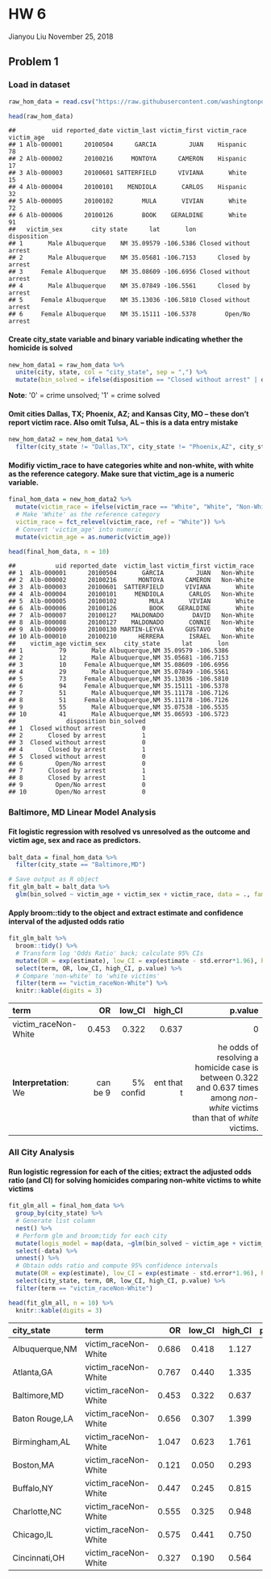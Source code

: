 HW 6
================
Jianyou Liu
November 25, 2018

Problem 1
---------

### Load in dataset

``` r
raw_hom_data = read.csv("https://raw.githubusercontent.com/washingtonpost/data-homicides/master/homicide-data.csv")

head(raw_hom_data)
```

    ##          uid reported_date victim_last victim_first victim_race victim_age
    ## 1 Alb-000001      20100504      GARCIA         JUAN    Hispanic         78
    ## 2 Alb-000002      20100216     MONTOYA      CAMERON    Hispanic         17
    ## 3 Alb-000003      20100601 SATTERFIELD      VIVIANA       White         15
    ## 4 Alb-000004      20100101    MENDIOLA       CARLOS    Hispanic         32
    ## 5 Alb-000005      20100102        MULA       VIVIAN       White         72
    ## 6 Alb-000006      20100126        BOOK    GERALDINE       White         91
    ##   victim_sex        city state      lat       lon           disposition
    ## 1       Male Albuquerque    NM 35.09579 -106.5386 Closed without arrest
    ## 2       Male Albuquerque    NM 35.05681 -106.7153      Closed by arrest
    ## 3     Female Albuquerque    NM 35.08609 -106.6956 Closed without arrest
    ## 4       Male Albuquerque    NM 35.07849 -106.5561      Closed by arrest
    ## 5     Female Albuquerque    NM 35.13036 -106.5810 Closed without arrest
    ## 6     Female Albuquerque    NM 35.15111 -106.5378        Open/No arrest

#### Create city\_state variable and binary variable indicating whether the homicide is solved

``` r
new_hom_data1 = raw_hom_data %>% 
  unite(city, state, col = "city_state", sep = ",") %>% 
  mutate(bin_solved = ifelse(disposition == "Closed without arrest" | disposition == "Open/No arrest", 0, 1))
```

**Note**: '0' = crime unsolved; '1' = crime solved

#### Omit cities Dallas, TX; Phoenix, AZ; and Kansas City, MO – these don’t report victim race. Also omit Tulsa, AL – this is a data entry mistake

``` r
new_hom_data2 = new_hom_data1 %>% 
  filter(city_state != "Dallas,TX", city_state != "Phoenix,AZ", city_state != "Kansas City,MO", city_state != "Tulsa,AL")
```

#### Modifiy victim\_race to have categories white and non-white, with white as the reference category. Make sure that victim\_age is a numeric variable.

``` r
final_hom_data = new_hom_data2 %>% 
  mutate(victim_race = ifelse(victim_race == "White", "White", "Non-White"),
  # Make 'White' as the reference category
  victim_race = fct_relevel(victim_race, ref = "White")) %>% 
  # Convert 'victim_age' into numeric
  mutate(victim_age = as.numeric(victim_age))

head(final_hom_data, n = 10)
```

    ##           uid reported_date  victim_last victim_first victim_race
    ## 1  Alb-000001      20100504       GARCIA         JUAN   Non-White
    ## 2  Alb-000002      20100216      MONTOYA      CAMERON   Non-White
    ## 3  Alb-000003      20100601  SATTERFIELD      VIVIANA       White
    ## 4  Alb-000004      20100101     MENDIOLA       CARLOS   Non-White
    ## 5  Alb-000005      20100102         MULA       VIVIAN       White
    ## 6  Alb-000006      20100126         BOOK    GERALDINE       White
    ## 7  Alb-000007      20100127    MALDONADO        DAVID   Non-White
    ## 8  Alb-000008      20100127    MALDONADO       CONNIE   Non-White
    ## 9  Alb-000009      20100130 MARTIN-LEYVA      GUSTAVO       White
    ## 10 Alb-000010      20100210      HERRERA       ISRAEL   Non-White
    ##    victim_age victim_sex     city_state      lat       lon
    ## 1          79       Male Albuquerque,NM 35.09579 -106.5386
    ## 2          12       Male Albuquerque,NM 35.05681 -106.7153
    ## 3          10     Female Albuquerque,NM 35.08609 -106.6956
    ## 4          29       Male Albuquerque,NM 35.07849 -106.5561
    ## 5          73     Female Albuquerque,NM 35.13036 -106.5810
    ## 6          94     Female Albuquerque,NM 35.15111 -106.5378
    ## 7          51       Male Albuquerque,NM 35.11178 -106.7126
    ## 8          51     Female Albuquerque,NM 35.11178 -106.7126
    ## 9          55       Male Albuquerque,NM 35.07538 -106.5535
    ## 10         41       Male Albuquerque,NM 35.06593 -106.5723
    ##              disposition bin_solved
    ## 1  Closed without arrest          0
    ## 2       Closed by arrest          1
    ## 3  Closed without arrest          0
    ## 4       Closed by arrest          1
    ## 5  Closed without arrest          0
    ## 6         Open/No arrest          0
    ## 7       Closed by arrest          1
    ## 8       Closed by arrest          1
    ## 9         Open/No arrest          0
    ## 10        Open/No arrest          0

### Baltimore, MD Linear Model Analysis

#### Fit logistic regression with resolved vs unresolved as the outcome and victim age, sex and race as predictors.

``` r
balt_data = final_hom_data %>% 
  filter(city_state == "Baltimore,MD")

# Save output as R object
fit_glm_balt = balt_data %>% 
  glm(bin_solved ~ victim_age + victim_sex + victim_race, data = ., family = binomial())
```

#### Apply broom::tidy to the object and extract estimate and confidence interval of the adjusted odds ratio

``` r
fit_glm_balt %>% 
  broom::tidy() %>% 
  # Transform log 'Odds Ratio' back; calculate 95% CIs
  mutate(OR = exp(estimate), low_CI = exp(estimate - std.error*1.96), high_CI = exp(estimate + std.error*1.96)) %>% 
  select(term, OR, low_CI, high_CI, p.value) %>% 
  # Compare 'non-white' to 'white victims'
  filter(term == "victim_raceNon-White") %>% 
  knitr::kable(digits = 3)
```

| term                   |        OR|    low\_CI|    high\_CI|                                                                                                                        p.value|
|:-----------------------|---------:|----------:|-----------:|------------------------------------------------------------------------------------------------------------------------------:|
| victim\_raceNon-White  |     0.453|      0.322|       0.637|                                                                                                                              0|
| **Interpretation**: We |  can be 9|  5% confid|  ent that t|  he odds of resolving a homicide case is between 0.322 and 0.637 times among *non-white* victims than that of *white* victims.|

### All City Analysis

#### Run logistic regression for each of the cities; extract the adjusted odds ratio (and CI) for solving homicides comparing non-white victims to white victims

``` r
fit_glm_all = final_hom_data %>% 
  group_by(city_state) %>% 
  # Generate list column
  nest() %>% 
  # Perform glm and broom;tidy for each city
  mutate(logis_model = map(data, ~glm(bin_solved ~ victim_age + victim_sex + victim_race, data = ., family = binomial())), logis_model = map(logis_model, broom::tidy)) %>% 
  select(-data) %>% 
  unnest() %>% 
  # Obtain odds ratio and compute 95% confidence intervals
  mutate(OR = exp(estimate), low_CI = exp(estimate - std.error*1.96), high_CI = exp(estimate + std.error*1.96)) %>% 
  select(city_state, term, OR, low_CI, high_CI, p.value) %>% 
  filter(term == "victim_raceNon-White")

head(fit_glm_all, n = 10) %>% 
  knitr::kable(digits = 3)
```

| city\_state    | term                  |     OR|  low\_CI|  high\_CI|  p.value|
|:---------------|:----------------------|------:|--------:|---------:|--------:|
| Albuquerque,NM | victim\_raceNon-White |  0.686|    0.418|     1.127|    0.137|
| Atlanta,GA     | victim\_raceNon-White |  0.767|    0.440|     1.335|    0.348|
| Baltimore,MD   | victim\_raceNon-White |  0.453|    0.322|     0.637|    0.000|
| Baton Rouge,LA | victim\_raceNon-White |  0.656|    0.307|     1.399|    0.275|
| Birmingham,AL  | victim\_raceNon-White |  1.047|    0.623|     1.761|    0.862|
| Boston,MA      | victim\_raceNon-White |  0.121|    0.050|     0.293|    0.000|
| Buffalo,NY     | victim\_raceNon-White |  0.447|    0.245|     0.815|    0.009|
| Charlotte,NC   | victim\_raceNon-White |  0.555|    0.325|     0.948|    0.031|
| Chicago,IL     | victim\_raceNon-White |  0.575|    0.441|     0.750|    0.000|
| Cincinnati,OH  | victim\_raceNon-White |  0.327|    0.190|     0.564|    0.000|
